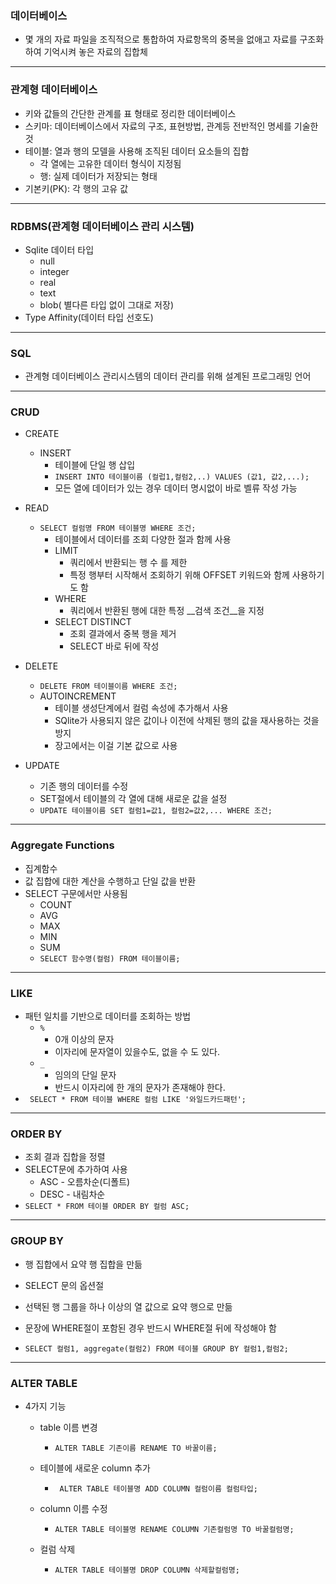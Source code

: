 ### 데이터베이스

- 몇 개의 자료 파일을 조직적으로 통합하여 자료항목의 중복을 없애고 자료를 구조화하여 기억시켜 놓은 자료의 집합체

---

### 관계형 데이터베이스

- 키와 값들의 간단한 관계를 표 형태로 정리한 데이터베이스
- 스키마: 데이터베이스에서 자료의 구조, 표현방법, 관계등 전반적인 명세를 기술한 것
- 테이블: 열과 행의 모델을 사용해 조직된 데이터 요소들의 집합
  - 각 열에는 고유한 데이터 형식이 지정됨
  - 행: 실제 데이터가 저장되는 형태
- 기본키(PK): 각 행의 고유 값

---

### RDBMS(관계형 데이터베이스 관리 시스템)

- Sqlite 데이터 타입
  - null
  - integer
  - real
  - text
  - blob( 별다른 타입 없이 그대로 저장)
- Type Affinity(데이터 타입 선호도)

---

### SQL

- 관계형 데이터베이스 관리시스템의 데이터 관리를 위해 설계된 프로그래밍 언어

---

### CRUD

- CREATE
  - INSERT
    - 테이블에 단일 행 삽입
    - `INSERT INTO 테이블이름 (컬럽1,컬럼2,..) VALUES (값1, 값2,...);`
    - 모든 열에 데이터가 있는 경우 데이터 명시없이 바로 벨류 작성 가능

- READ
  - `SELECT 컬럼명 FROM 테이블명 WHERE 조건;`
    - 테이블에서 데이터를 조회 다양한 절과 함께 사용
    - LIMIT
      - 쿼리에서 반환되는 행 수 를 제한
      - 특정 행부터 시작해서 조회하기 위해 OFFSET 키워드와 함께 사용하기도 함
    - WHERE
      - 쿼리에서 반환된 행에 대한 특정 __검색 조건__을 지정
    - SELECT DISTINCT
      - 조회 결과에서 중복 행을 제거
      - SELECT 바로 뒤에 작성
- DELETE
  - `DELETE FROM 테이블이름 WHERE 조건;`
  - AUTOINCREMENT
    - 테이블 생성단계에서 컬럼 속성에 추가해서 사용
    - SQlite가 사용되지 않은 값이나 이전에 삭제된 행의 값을 재사용하는 것을 방지
    - 장고에서는 이걸 기본 값으로 사용

- UPDATE
  - 기존 행의 데이터를 수정
  - SET절에서 테이블의 각 열에 대해 새로운 값을 설정
  - `UPDATE 테이블이름 SET 컬럼1=값1, 컬럼2=값2,... WHERE 조건;`

---

### Aggregate Functions

- 집계함수
- 값 집합에 대한 계산을 수행하고 단일 값을 반환
- SELECT 구문에서만 사용됨
  - COUNT
  - AVG
  - MAX
  - MIN
  - SUM
  - `SELECT 함수명(컬럼) FROM 테이블이름;`

---

### LIKE

- 패턴 일치를 기반으로 데이터를 조회하는 방법
  - `%`
    - 0개 이상의 문자
    -  이자리에 문자열이 있을수도, 없을 수 도 있다.
  - `_`
    - 임의의 단일 문자
    - 반드시 이자리에 한 개의 문자가 존재해야 한다.
- ` SELECT * FROM 테이블 WHERE 컬럼 LIKE '와일드카드패턴';`

---

### ORDER BY

- 조회 결과 집합을 정렬
- SELECT문에 추가하여 사용
  - ASC - 오름차순(디폴트)
  - DESC - 내림차순
- `SELECT * FROM 테이블 ORDER BY 컬럼 ASC;`

---

### GROUP BY

- 행 집합에서 요약 행 집합을 만듦
- SELECT 문의 옵션절
- 선택된 행 그룹을 하나 이상의 열 값으로 요약 행으로 만듦
- 문장에 WHERE절이 포함된 경우 반드시 WHERE절 뒤에 작성해야 함

- `SELECT 컬럼1, aggregate(컬럼2) FROM 테이블 GROUP BY 컬럼1,컬럼2;`

---

### ALTER TABLE

- 4가지 기능

  - table 이름 변경
    - `ALTER TABLE 기존이름 RENAME TO 바꿀이름;`

  - 테이블에 새로운 column 추가
    - ` ALTER TABLE 테이블명 ADD COLUMN 컬럼이름 컬럼타입;`

  - column 이름 수정
    - `ALTER TABLE 테이블명 RENAME COLUMN 기존컬럼명 TO 바꿀컬럼명;`
  - 컬럼 삭제
    - `ALTER TABLE 테이블명 DROP COLUMN 삭제할컬럼명;`



























































































